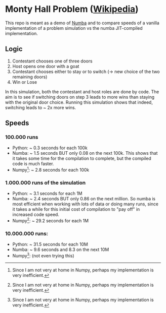 # Monty Hall Problem ([Wikipedia](https://en.wikipedia.org/wiki/Monty_Hall_problem))

This repo is meant as a demo of [Numba](https://numba.pydata.org/) and to compare speeds of a vanilla implementation of
a problem simulation vs the numba JIT-compiled implementation.

## Logic
1. Contestant chooses one of three doors
2. Host opens one door with a goat
3. Contestant chooses either to stay or to switch (-> new choice of the two remaining doors)
4. Win or Lose

In this simulation, both the contestant and host roles are done by code.
The aim is to see if switching doors on step 3 leads to more wins than staying with the original door choice.
Running this simulation shows that indeed, switching leads to ~ 2x more wins.

## Speeds

### 100.000 runs

- Python: ~ 0.3 seconds for each 100k
- Numba: ~ 1.5 seconds BUT only 0.08 on the next 100k. This shows that it takes some time for the compilation to
  complete, but the compiled code is much faster.
- Numpy[^*]: ~ 2.8 seconds for each 100k

### 1.000.000 runs of the simulation

- Python: ~ 3.1 seconds for each 1M
- Numba: ~ 2.4 seconds BUT only 0.86 on the next million. So numba is most efficient when working with lots of data or
  doing many runs, since it takes a while for this initial cost of compilation to "pay off" in increased code speed.
- Numpy[^*]: ~ 29.2 seconds for each 1M

### 10.000.000 runs:

- Python: ~ 31.5 seconds for each 10M
- Numba: ~ 9.6 seconds and 8.3 on the next 10M
- Numpy[^*]: (not even trying this)

[^*]: Since I am not very at home in Numpy, perhaps my implementation is very inefficient.
